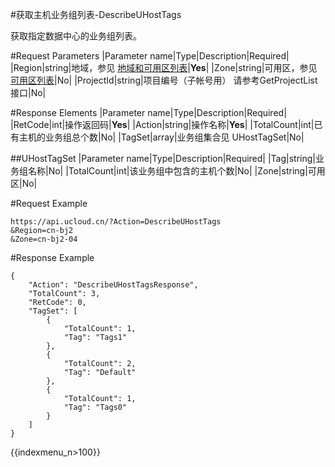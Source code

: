 #获取主机业务组列表-DescribeUHostTags

获取指定数据中心的业务组列表。

#Request Parameters
|Parameter name|Type|Description|Required|
|Region|string|地域，参见 [地域和可用区列表](../summary/regionlist.html)|**Yes**|
|Zone|string|可用区，参见 [可用区列表](../summary/regionlist.html)|No|
|ProjectId|string|项目编号（子帐号用） 请参考GetProjectList接口|No|


#Response Elements
|Parameter name|Type|Description|Required|
|RetCode|int|操作返回码|**Yes**|
|Action|string|操作名称|**Yes**|
|TotalCount|int|已有主机的业务组总个数|No|
|TagSet|array|业务组集合见 UHostTagSet|No|


##UHostTagSet
|Parameter name|Type|Description|Required|
|Tag|string|业务组名称|No|
|TotalCount|int|该业务组中包含的主机个数|No|
|Zone|string|可用区|No|

#Request Example
```
https://api.ucloud.cn/?Action=DescribeUHostTags
&Region=cn-bj2
&Zone=cn-bj2-04
```
#Response Example
```
{
    "Action": "DescribeUHostTagsResponse",
    "TotalCount": 3,
    "RetCode": 0,
    "TagSet": [
        {
            "TotalCount": 1,
            "Tag": "Tags1"
        },
        {
            "TotalCount": 2,
            "Tag": "Default"
        },
        {
            "TotalCount": 1,
            "Tag": "Tags0"
        }
    ]
}
```

{{indexmenu_n>100}}